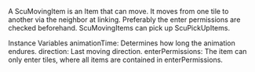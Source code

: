 A ScuMovingItem is an Item that can move. It moves from one tile to another via the neighbor at linking. Preferably the enter permissions are checked beforehand. ScuMovingItems can pick up ScuPickUpItems.

Instance Variables
	animationTime:		Determines how long the animation endures.
	direction:		Last moving direction.
	enterPermissions:		The item can only enter tiles, where all items are contained in enterPermissions.

